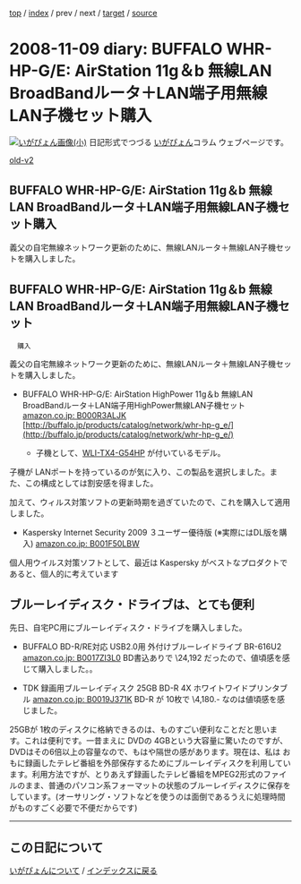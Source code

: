 [top](https://igapyon.github.io/diary/) 
 / [index](https://igapyon.github.io/diary/2008/index.html) 
 / prev 
 / next 
 / [target](https://igapyon.github.io/diary/2008/ig081109.html) 
 / [source](https://github.com/igapyon/diary/blob/gh-pages/2008/ig081109.html.src.md) 

2008-11-09 diary: BUFFALO WHR-HP-G/E: AirStation 11g＆b 無線LAN BroadBandルータ＋LAN端子用無線LAN子機セット購入
=====================================================================================================
[![いがぴょん画像(小)](https://igapyon.github.io/diary/images/iga200306s.jpg "いがぴょん")](https://igapyon.github.io/diary/memo/memoigapyon.html) 日記形式でつづる [いがぴょん](https://igapyon.github.io/diary/memo/memoigapyon.html)コラム ウェブページです。

[old-v2](ig081109-orig.html)

## BUFFALO WHR-HP-G/E: AirStation 11g＆b 無線LAN BroadBandルータ＋LAN端子用無線LAN子機セット購入

義父の自宅無線ネットワーク更新のために、無線LANルータ＋無線LAN子機セットを購入しました。


## BUFFALO WHR-HP-G/E: AirStation 11g＆b 無線LAN BroadBandルータ＋LAN端子用無線LAN子機セット
      購入

義父の自宅無線ネットワーク更新のために、無線LANルータ＋無線LAN子機セットを購入しました。


* BUFFALO WHR-HP-G/E: AirStation HighPower 11g＆b 無線LAN BroadBandルータ＋LAN端子用HighPower無線LAN子機セット
  [amazon.co.jp: B000R3ALJK](http://www.amazon.co.jp/exec/obidos/ASIN/B000R3ALJK/igapyondiary-22)
  [http://buffalo.jp/products/catalog/network/whr-hp-g_e/](http://buffalo.jp/products/catalog/network/whr-hp-g_e/)
  

  * 子機として、[WLI-TX4-G54HP](http://buffalo.jp/products/catalog/item/w/wli-tx4-g54hp/) が付いているモデル。
  

子機が LANポートを持っているのが気に入り、この製品を選択しました。また、この構成としては割安感を得ました。

加えて、ウィルス対策ソフトの更新時期を過ぎていたので、これを購入して適用しました。


* Kaspersky Internet Security 2009 ３ユーザー優待版 (※実際にはDL版を購入)
  [amazon.co.jp: B001F50LBW](http://www.amazon.co.jp/exec/obidos/ASIN/B001F50LBW/igapyondiary-22)

個人用ウイルス対策ソフトとして、最近は Kaspersky がベストなプロダクトであると、個人的に考えています

## ブルーレイディスク・ドライブは、とても便利

先日、自宅PC用にブルーレイディスク・ドライブを購入しました。


* BUFFALO BD-R/RE対応 USB2.0用 外付けブルーレイドライブ BR-616U2
  [amazon.co.jp: B0017ZI3L0](http://www.amazon.co.jp/exec/obidos/ASIN/B0017ZI3L0/igapyondiary-22)
  BD書込ありで \24,192 だったので、値頃感を感じて購入しました。。
  
* TDK 録画用ブルーレイディスク 25GB BD-R 4X ホワイトワイドプリンタブル
  [amazon.co.jp: B0019J371K](http://www.amazon.co.jp/exec/obidos/ASIN/B0019J371K/igapyondiary-22)
  BD-R が 10枚で \4,180.- なのは値頃感を感じました。

25GBが 1枚のディスクに格納できるのは、ものすごい便利なことだと思います。これは便利です。一昔まえに DVDの 4GBという大容量に驚いたのですが、DVDはその6倍以上の容量なので、もはや隔世の感があります。現在は、私は おもに録画したテレビ番組を外部保存するためにブルーレイディスクを利用しています。利用方法ですが、とりあえず録画したテレビ番組をMPEG2形式のファイルのまま、普通のパソコン系フォーマットの状態のブルーレイディスクに保存をしています。(オーサリング・ソフトなどを使うのは面倒であるうえに処理時間がものすごく必要で不便だからです)


----------------------------------------------------------------------------------------------------

## この日記について
[いがぴょんについて](https://igapyon.github.io/diary/memo/memoigapyon.html) / [インデックスに戻る](https://igapyon.github.io/diary/idxall.html)
